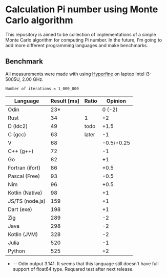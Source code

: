 # Calculation Pi number using Monte Carlo algorithm

This repository is aimed to be collection of implementations of a simple Monte Carlo algorithm for computing Pi number. In the future, I'm going to add more different programming languages and make benchmarks.


## Benchmark
All measurements were made with using [Hyperfine](https://github.com/sharkdp/hyperfine) on laptop Intel i3-5005U, 2.00 GHz.

```
Number of iterations = 1_000_000
```

| Language    	| Result [ms] 	| Ratio 	| Opinion	|
| ------------- | ------------- | ---------	| ---------	|
| Odin			| 23*			|			| 0 (-2)	|
| Rust        	| 34          	|	1	   	| +2 		|
| D (ldc2)		| 49 			| todo		| +1.5 		|
| C (gcc)		| 63 			| later		| -1 		|
| V 			| 68			|			|-0.5/+0.25 |
| C++ (g++)		| 72 			|			| -1		|
| Go 			| 82			|			| +1 	 	|
|Fortran (ifort)| 86			| 			| +0.5 		|
| Pascal (Free)	| 93			|			| -0.5 		|
| Nim 			| 96 			|			| +0.5 		|
|Kotlin (Native)| 98			|			| +1 		|
|JS/TS (node.js)| 159			|			| +1 		|
| Dart (exe)	| 198			|			| +1 		|
| Zig 			| 289 			|			| -2		|
| Java			| 298			|			| -2		|
| Kotlin (JVM)	| 328			|			| -2		|
| Julia 		| 520 			|			| -1		|
| Python 		| 525 			|			| +2 		|

* -- Odin output 3.141. It seems that this language still doesn't have full support of float64 type. Requared test after next release.
